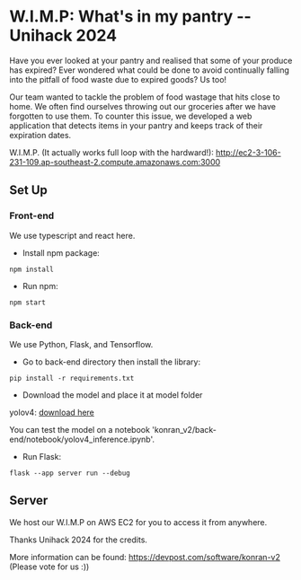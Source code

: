 # W.I.M.P: What's in my pantry -- Unihack 2024

Have you ever looked at your pantry and realised that some of your produce has expired? Ever wondered what could be done to avoid continually falling into the pitfall of food waste due to expired goods? Us too!

Our team wanted to tackle the problem of food wastage that hits close to home. We often find ourselves throwing out our groceries after we have forgotten to use them. To counter this issue, we developed a web application that detects items in your pantry and keeps track of their expiration dates.

W.I.M.P. (It actually works full loop with the hardward!): http://ec2-3-106-231-109.ap-southeast-2.compute.amazonaws.com:3000

## Set Up

### Front-end

We use typescript and react here. 

- Install npm package:

`npm install`

- Run npm:

`npm start`

### Back-end

We use Python, Flask, and Tensorflow. 

- Go to back-end directory then install the library:

`pip install -r requirements.txt`

- Download the model and place it at model folder

yolov4: [download here](https://github.com/onnx/models/blob/main/validated/vision/object_detection_segmentation/yolov4/model/yolov4.onnx)

You can test the model on a notebook 'konran_v2/back-end/notebook/yolov4_inference.ipynb'.

- Run Flask:

`flask --app server run --debug`

## Server

We host our W.I.M.P on AWS EC2 for you to access it from anywhere.

Thanks Unihack 2024 for the credits.

More information can be found: https://devpost.com/software/konran-v2 (Please vote for us :))

